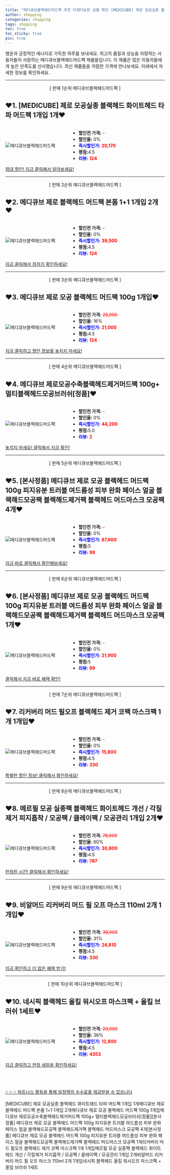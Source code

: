 ```yaml
---
title: "메디큐브블랙헤드머드팩 추천 다재다능한 상품 확인 [MEDICUBE] 제로 모공실종 블랙헤드 화이트헤드"
author: shopping
categories: shopping
tags: shopping
toc: true
toc_sticky: true
pin: true
---
```

행운과 긍정적인 에너지로 가득한 하루를 보내세요. 최고의 품질과 성능을 자랑하는 사용자들이 사랑하는 메디큐브블랙헤드머드팩 제품들입니다. 이 제품은 많은 이용자들에게 높은 만족도를 선사했습니다. 최신 제품들을 저렴한 가격에 만나보세요. 아래에서 자세한 정보를 확인하세요.

---
<p class="toplist" style="margin: 0 auto; display: block; width: fit-content;">[ 판매 1순위 메디큐브블랙헤드머드팩 ]</p>

<h2><strong>❤️1. [MEDICUBE] 제로 모공실종 블랙헤드 화이트헤드 타파 머드팩 1개입 1개❤️</strong></h2>

<div style="display: flex; align-items: center;">
    <div style="flex: 0.4;">
        <img src="https://thumbnail10.coupangcdn.com/thumbnails/remote/230x230ex/image/vendor_inventory/f5d1/7e74611342d84a5576bc45287a732d84378c176612b84a650cb84c28d524.jpg" alt="메디큐브블랙헤드머드팩" style="max-width: 100%;">
    </div>
    <div style="flex: 0.6; margin-left: 10px;">
        <ul>
            <li><strong>할인전 가격:</strong> <del style="color: red;">-</del></li>
            <li><strong>할인율:</strong> 0%</li>
            <li><span style='color:blue'><strong>즉시할인가:</strong></span> <span style='color:red'><strong>20,170</strong></span></li>
            <li><strong>평점:</strong>4.5</li>
            <li><span style='color:blue'><strong>리뷰:</strong></span> <span style='color:red'><strong>124</strong></span></li>
        </ul>
    </div>
</div>
<div class="center">
    <a href="https://selin100587001.github.io?lptag=AF9450613&subid=githubio&pageKey=7785938667&traceid=V0-153&itemId=21053123857&vendorItemId=89928230386" class="myButton">
        최대 할인! 지금 클릭해서 알아보세요!
    </a>
</div>


---
<p class="toplist" style="margin: 0 auto; display: block; width: fit-content;">[ 판매 2순위 메디큐브블랙헤드머드팩 ]</p>

<h2><strong>❤️2. 메디큐브 제로 블랙헤드 머드팩 본품 1+1 1개입 2개❤️</strong></h2>

<div style="display: flex; align-items: center;">
    <div style="flex: 0.4;">
        <img src="https://thumbnail7.coupangcdn.com/thumbnails/remote/230x230ex/image/vendor_inventory/9974/554e4dd334cfb9b6bff67232beb8015630d9618c37c84be7754cb744d58e.jpg" alt="메디큐브블랙헤드머드팩" style="max-width: 100%;">
    </div>
    <div style="flex: 0.6; margin-left: 10px;">
        <ul>
            <li><strong>할인전 가격:</strong> <del style="color: red;">-</del></li>
            <li><strong>할인율:</strong> 0%</li>
            <li><span style='color:blue'><strong>즉시할인가:</strong></span> <span style='color:red'><strong>39,500</strong></span></li>
            <li><strong>평점:</strong>4.5</li>
            <li><span style='color:blue'><strong>리뷰:</strong></span> <span style='color:red'><strong>124</strong></span></li>
        </ul>
    </div>
</div>
<div class="center">
    <a href="https://selin100587001.github.io?lptag=AF9450613&subid=githubio&pageKey=7785938667&traceid=V0-153&itemId=23051480376&vendorItemId=90085164823" class="myButton">
        지금 클릭해서 최저가 확인하세요!
    </a>
</div>


---
<p class="toplist" style="margin: 0 auto; display: block; width: fit-content;">[ 판매 3순위 메디큐브블랙헤드머드팩 ]</p>

<h2><strong>❤️3. 메디큐브 제로 모공 블랙헤드 머드팩 100g 1개입❤️</strong></h2>

<div style="display: flex; align-items: center;">
    <div style="flex: 0.4;">
        <img src="https://thumbnail8.coupangcdn.com/thumbnails/remote/230x230ex/image/vendor_inventory/b0ac/d63ea9973f456d6307f6588d7af4a58eb9e354781f51e6720efc75746e1e.png" alt="메디큐브블랙헤드머드팩" style="max-width: 100%;">
    </div>
    <div style="flex: 0.6; margin-left: 10px;">
        <ul>
            <li><strong>할인전 가격:</strong> <del style="color: red;">25,000</del></li>
            <li><strong>할인율:</strong> 16%</li>
            <li><span style='color:blue'><strong>즉시할인가:</strong></span> <span style='color:red'><strong>21,000</strong></span></li>
            <li><strong>평점:</strong>4.5</li>
            <li><span style='color:blue'><strong>리뷰:</strong></span> <span style='color:red'><strong>124</strong></span></li>
        </ul>
    </div>
</div>
<div class="center">
    <a href="https://selin100587001.github.io?lptag=AF9450613&subid=githubio&pageKey=7785938667&traceid=V0-153&itemId=22909267941&vendorItemId=89866450813" class="myButton">
        지금 클릭하고 할인 정보를 놓치지 마세요!
    </a>
</div>


---
<p class="toplist" style="margin: 0 auto; display: block; width: fit-content;">[ 판매 4순위 메디큐브블랙헤드머드팩 ]</p>

<h2><strong>❤️4. 메디큐브 제로모공수축블랙헤드제거머드팩 100g+ 멀티블랙헤드모공브러쉬[정품]❤️</strong></h2>

<div style="display: flex; align-items: center;">
    <div style="flex: 0.4;">
        <img src="https://thumbnail9.coupangcdn.com/thumbnails/remote/230x230ex/image/vendor_inventory/5788/a0e2d38b687bb9e477c33cb42e7b7ecb45dab6d18ec81aa802e0e3bb9e5d.PNG" alt="메디큐브블랙헤드머드팩" style="max-width: 100%;">
    </div>
    <div style="flex: 0.6; margin-left: 10px;">
        <ul>
            <li><strong>할인전 가격:</strong> <del style="color: red;">-</del></li>
            <li><strong>할인율:</strong> 0%</li>
            <li><span style='color:blue'><strong>즉시할인가:</strong></span> <span style='color:red'><strong>44,200</strong></span></li>
            <li><strong>평점:</strong>5.0</li>
            <li><span style='color:blue'><strong>리뷰:</strong></span> <span style='color:red'><strong>2</strong></span></li>
        </ul>
    </div>
</div>
<div class="center">
    <a href="https://selin100587001.github.io?lptag=AF9450613&subid=githubio&pageKey=8145500945&traceid=V0-153&itemId=23157724947&vendorItemId=90625718239" class="myButton">
        놓치지 마세요! 클릭해서 지금 확인!
    </a>
</div>


---
<p class="toplist" style="margin: 0 auto; display: block; width: fit-content;">[ 판매 5순위 메디큐브블랙헤드머드팩 ]</p>

<h2><strong>❤️5. [본사정품] 메디큐브 제로 모공 블랙헤드 머드팩 100g 피지유분 트러블 여드름성 피부 완화 페이스 얼굴 블랙해드모공팩 블렉해드제거팩 블랙헤드 머드마스크 모공팩 4개❤️</strong></h2>

<div style="display: flex; align-items: center;">
    <div style="flex: 0.4;">
        <img src="https://thumbnail6.coupangcdn.com/thumbnails/remote/230x230ex/image/vendor_inventory/6000/597799f2f8a6eeaecc6f72d970f93ec55e2f44d0c3fd5676e23273e360f7.jpg" alt="메디큐브블랙헤드머드팩" style="max-width: 100%;">
    </div>
    <div style="flex: 0.6; margin-left: 10px;">
        <ul>
            <li><strong>할인전 가격:</strong> <del style="color: red;">-</del></li>
            <li><strong>할인율:</strong> 0%</li>
            <li><span style='color:blue'><strong>즉시할인가:</strong></span> <span style='color:red'><strong>87,600</strong></span></li>
            <li><strong>평점:</strong>5</li>
            <li><span style='color:blue'><strong>리뷰:</strong></span> <span style='color:red'><strong>99</strong></span></li>
        </ul>
    </div>
</div>
<div class="center">
    <a href="https://selin100587001.github.io?lptag=AF9450613&subid=githubio&pageKey=8197683404&traceid=V0-153&itemId=23688213610&vendorItemId=90713371940" class="myButton">
        지금 바로 클릭해서 확인해보세요!
    </a>
</div>


---
<p class="toplist" style="margin: 0 auto; display: block; width: fit-content;">[ 판매 6순위 메디큐브블랙헤드머드팩 ]</p>

<h2><strong>❤️6. [본사정품] 메디큐브 제로 모공 블랙헤드 머드팩 100g 피지유분 트러블 여드름성 피부 완화 페이스 얼굴 블랙해드모공팩 블렉해드제거팩 블랙헤드 머드마스크 모공팩 1개❤️</strong></h2>

<div style="display: flex; align-items: center;">
    <div style="flex: 0.4;">
        <img src="https://thumbnail6.coupangcdn.com/thumbnails/remote/230x230ex/image/vendor_inventory/6000/597799f2f8a6eeaecc6f72d970f93ec55e2f44d0c3fd5676e23273e360f7.jpg" alt="메디큐브블랙헤드머드팩" style="max-width: 100%;">
    </div>
    <div style="flex: 0.6; margin-left: 10px;">
        <ul>
            <li><strong>할인전 가격:</strong> <del style="color: red;">-</del></li>
            <li><strong>할인율:</strong> 0%</li>
            <li><span style='color:blue'><strong>즉시할인가:</strong></span> <span style='color:red'><strong>21,900</strong></span></li>
            <li><strong>평점:</strong>5</li>
            <li><span style='color:blue'><strong>리뷰:</strong></span> <span style='color:red'><strong>99</strong></span></li>
        </ul>
    </div>
</div>
<div class="center">
    <a href="https://selin100587001.github.io?lptag=AF9450613&subid=githubio&pageKey=8197683404&traceid=V0-153&itemId=23688213613&vendorItemId=90713371954" class="myButton">
        클릭해서 지금 바로 혜택 확인!
    </a>
</div>


---
<p class="toplist" style="margin: 0 auto; display: block; width: fit-content;">[ 판매 7순위 메디큐브블랙헤드머드팩 ]</p>

<h2><strong>❤️7. 리커버리 머드 필오프 블랙헤드 제거 코팩 마스크팩 1개 1개입❤️</strong></h2>

<div style="display: flex; align-items: center;">
    <div style="flex: 0.4;">
        <img src="https://thumbnail6.coupangcdn.com/thumbnails/remote/230x230ex/image/retail/images/111811039799080-f852abc3-6b0c-4e74-90dd-ee65add9be53.jpg" alt="메디큐브블랙헤드머드팩" style="max-width: 100%;">
    </div>
    <div style="flex: 0.6; margin-left: 10px;">
        <ul>
            <li><strong>할인전 가격:</strong> <del style="color: red;">-</del></li>
            <li><strong>할인율:</strong> 0%</li>
            <li><span style='color:blue'><strong>즉시할인가:</strong></span> <span style='color:red'><strong>15,800</strong></span></li>
            <li><strong>평점:</strong>4.5</li>
            <li><span style='color:blue'><strong>리뷰:</strong></span> <span style='color:red'><strong>330</strong></span></li>
        </ul>
    </div>
</div>
<div class="center">
    <a href="https://selin100587001.github.io?lptag=AF9450613&subid=githubio&pageKey=5807163823&traceid=V0-153&itemId=9978978703&vendorItemId=77262336432" class="myButton">
        특별한 할인 정보! 클릭해서 확인하세요!
    </a>
</div>


---
<p class="toplist" style="margin: 0 auto; display: block; width: fit-content;">[ 판매 8순위 메디큐브블랙헤드머드팩 ]</p>

<h2><strong>❤️8. 메르필 모공 실종팩 블랙헤드 화이트헤드 개선 / 각질제거 피지흡착 / 모공팩 / 클레이팩 / 모공관리 1개입 2개❤️</strong></h2>

<div style="display: flex; align-items: center;">
    <div style="flex: 0.4;">
        <img src="https://thumbnail10.coupangcdn.com/thumbnails/remote/230x230ex/image/vendor_inventory/4782/afe9c9694c434db9e30b9ce0279b941c0d82d3bd8bb0a062962195575dfc.jpg" alt="메디큐브블랙헤드머드팩" style="max-width: 100%;">
    </div>
    <div style="flex: 0.6; margin-left: 10px;">
        <ul>
            <li><strong>할인전 가격:</strong> <del style="color: red;">78,000</del></li>
            <li><strong>할인율:</strong> 60%</li>
            <li><span style='color:blue'><strong>즉시할인가:</strong></span> <span style='color:red'><strong>30,800</strong></span></li>
            <li><strong>평점:</strong>4.5</li>
            <li><span style='color:blue'><strong>리뷰:</strong></span> <span style='color:red'><strong>787</strong></span></li>
        </ul>
    </div>
</div>
<div class="center">
    <a href="https://selin100587001.github.io?lptag=AF9450613&subid=githubio&pageKey=7430367230&traceid=V0-153&itemId=20473206269&vendorItemId=85852140147" class="myButton">
        한정된 시간! 클릭해서 확인하세요!
    </a>
</div>


---
<p class="toplist" style="margin: 0 auto; display: block; width: fit-content;">[ 판매 9순위 메디큐브블랙헤드머드팩 ]</p>

<h2><strong>❤️9. 비알머드 리커버리 머드 필 오프 마스크 110ml 2개 1개입❤️</strong></h2>

<div style="display: flex; align-items: center;">
    <div style="flex: 0.4;">
        <img src="https://thumbnail6.coupangcdn.com/thumbnails/remote/230x230ex/image/vendor_inventory/d313/4667e01d0592274215d2ea398d6d9ffc4af5cf7ce88a657cbff8665448d4.jpg" alt="메디큐브블랙헤드머드팩" style="max-width: 100%;">
    </div>
    <div style="flex: 0.6; margin-left: 10px;">
        <ul>
            <li><strong>할인전 가격:</strong> <del style="color: red;">36,000</del></li>
            <li><strong>할인율:</strong> 31%</li>
            <li><span style='color:blue'><strong>즉시할인가:</strong></span> <span style='color:red'><strong>24,810</strong></span></li>
            <li><strong>평점:</strong>4.5</li>
            <li><span style='color:blue'><strong>리뷰:</strong></span> <span style='color:red'><strong>330</strong></span></li>
        </ul>
    </div>
</div>
<div class="center">
    <a href="https://selin100587001.github.io?lptag=AF9450613&subid=githubio&pageKey=5807163823&traceid=V0-153&itemId=13856082015&vendorItemId=81106088517" class="myButton">
        지금 확인하고 더 많은 혜택 받기!
    </a>
</div>


---
<p class="toplist" style="margin: 0 auto; display: block; width: fit-content;">[ 판매 10순위 메디큐브블랙헤드머드팩 ]</p>

<h2><strong>❤️10. 네시픽 블랙헤드 올킬 워시오프 마스크팩 + 올킬 브러쉬 1세트❤️</strong></h2>

<div style="display: flex; align-items: center;">
    <div style="flex: 0.4;">
        <img src="https://thumbnail8.coupangcdn.com/thumbnails/remote/230x230ex/image/retail/images/814749801335925-5f900adb-1dd7-4f91-a882-b20d5daa962d.jpg" alt="메디큐브블랙헤드머드팩" style="max-width: 100%;">
    </div>
    <div style="flex: 0.6; margin-left: 10px;">
        <ul>
            <li><strong>할인전 가격:</strong> <del style="color: red;">20,000</del></li>
            <li><strong>할인율:</strong> 36%</li>
            <li><span style='color:blue'><strong>즉시할인가:</strong></span> <span style='color:red'><strong>12,800</strong></span></li>
            <li><strong>평점:</strong>4.5</li>
            <li><span style='color:blue'><strong>리뷰:</strong></span> <span style='color:red'><strong>4353</strong></span></li>
        </ul>
    </div>
</div>
<div class="center">
    <a href="https://selin100587001.github.io?lptag=AF9450613&subid=githubio&pageKey=2286974186&traceid=V0-153&itemId=3931063470&vendorItemId=71915546285" class="myButton">
        지금 클릭하고 한정 세일을 확인하세요!
    </a>
</div>

<br><br><br>[💦 💦 💦 파트너스 활동을 통해 일정액의 수수료를 제공받을 수 있습니다](https://link.coupang.com/a/bcpT2c)<br><br>[MEDICUBE] 제로 모공실종 블랙헤드 화이트헤드 타파 머드팩 1개입 1개메디큐브 제로 블랙헤드 머드팩 본품 1+1 1개입 2개메디큐브 제로 모공 블랙헤드 머드팩 100g 1개입메디큐브 제로모공수축블랙헤드제거머드팩 100g+ 멀티블랙헤드모공브러쉬[정품][본사정품] 메디큐브 제로 모공 블랙헤드 머드팩 100g 피지유분 트러블 여드름성 피부 완화 페이스 얼굴 블랙해드모공팩 블렉해드제거팩 블랙헤드 머드마스크 모공팩 4개[본사정품] 메디큐브 제로 모공 블랙헤드 머드팩 100g 피지유분 트러블 여드름성 피부 완화 페이스 얼굴 블랙해드모공팩 블렉해드제거팩 블랙헤드 머드마스크 모공팩 1개리커버리 머드 필오프 블랙헤드 제거 코팩 마스크팩 1개 1개입메르필 모공 실종팩 블랙헤드 화이트헤드 개선 / 각질제거 피지흡착 / 모공팩 / 클레이팩 / 모공관리 1개입 2개비알머드 리커버리 머드 필 오프 마스크 110ml 2개 1개입네시픽 블랙헤드 올킬 워시오프 마스크팩 + 올킬 브러쉬 1세트